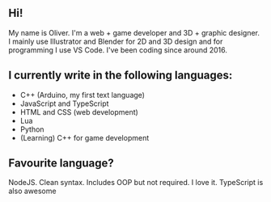 ## Hi!
My name is Oliver. I'm a web + game developer and 3D + graphic designer. I mainly use Illustrator and Blender for 2D and 3D design and for programming I use VS Code. I've been coding since around 2016.

## I currently write in the following languages:
- C++ (Arduino, my first text language)
- JavaScript and TypeScript 
- HTML and CSS (web development)
- Lua 
- Python
- (Learning) C++ for game development

## Favourite language?
NodeJS. Clean syntax. Includes OOP but not required. I love it.
TypeScript is also awesome
